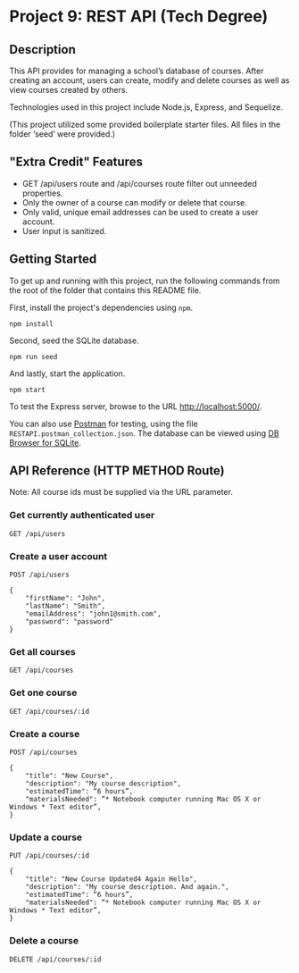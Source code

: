 # Project 9: REST API (Tech Degree)

## Description

This API provides for managing a school’s database of courses. After creating an account, users can create, modify and delete courses as well as view courses created by others.

Technologies used in this project include Node.js, Express, and Sequelize.

(This project utilized some provided boilerplate starter files. All files in the folder ‘seed’ were provided.)

## "Extra Credit" Features

- GET /api/users route and /api/courses route filter out unneeded properties.
- Only the owner of a course can modify or delete that course.
- Only valid, unique email addresses can be used to create a user account.
- User input is sanitized.

## Getting Started

To get up and running with this project, run the following commands from the root of the folder that contains this README file.

First, install the project's dependencies using `npm`.

```
npm install
```

Second, seed the SQLite database.

```
npm run seed
```

And lastly, start the application.

```
npm start
```

To test the Express server, browse to the URL [http://localhost:5000/](http://localhost:5000/).

You can also use [Postman](https://www.getpostman.com/) for testing, using the file `RESTAPI.postman_collection.json`. The database can be viewed using [DB Browser for SQLite](https://sqlitebrowser.org/).

## API Reference (HTTP METHOD Route)

Note: All course ids must be supplied via the URL parameter.

### Get currently authenticated user

`GET /api/users`

### Create a user account

`POST /api/users`

```
{
    "firstName": "John",
    "lastName": "Smith",
    "emailAddress": "john1@smith.com",
    "password": "password"
}
```

### Get all courses

`GET /api/courses`

### Get one course

`GET /api/courses/:id`

### Create a course

`POST /api/courses`

```
{
    "title": "New Course",
    "description": "My course description",
    "estimatedTime": “6 hours”,
    "materialsNeeded": “* Notebook computer running Mac OS X or Windows * Text editor”,
}
```

### Update a course

`PUT /api/courses/:id`

```
{
    "title": "New Course Updated4 Again Hello",
    "description": "My course description. And again.",
    "estimatedTime": “6 hours”,
    "materialsNeeded": “* Notebook computer running Mac OS X or Windows * Text editor”,
}
```

### Delete a course

`DELETE /api/courses/:id`
